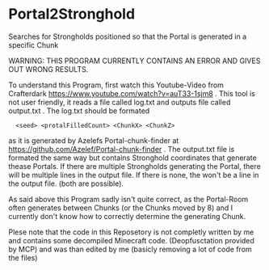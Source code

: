 # Portal2Stronghold
Searches for Strongholds positioned so that the Portal is generated in a specific Chunk

WARNING: THIS PROGRAM CURRENTLY CONTAINS AN ERROR AND GIVES OUT WRONG RESULTS.

To understand this Program, first watch this Youtube-Video from Crafterdark https://www.youtube.com/watch?v=auT33-1sjm8 .
This tool is not user friendly, it reads a file called log.txt and outputs file called output.txt . The log.txt should be formated
```
  <seed> <protalFilledCount> <ChunkX> <ChunkZ>
```
as it is generated by Azelefs Portal-chunk-finder at https://github.com/Azelef/Portal-chunk-finder . The output.txt file is formated
the same way but contains Stronghold coordinates that generate thease Portals. If there are multiple Strongholds generating the Portal,
there will be multiple lines in the output file. If there is none, the won't be a line in the output file. (both are possible).

As said above this Program sadly isn't quite correct, as the Portal-Room often generates between Chunks (or the Chunks moved by 8) and
I currently don't know how to correctly determine the generating Chunk.


Plese note that the code in this Reposetory is not completly written by me and contains some decompiled Minecraft code. (Deopfusctation provided by MCP) and was than edited by me (basicly removing a lot of code from the files)
